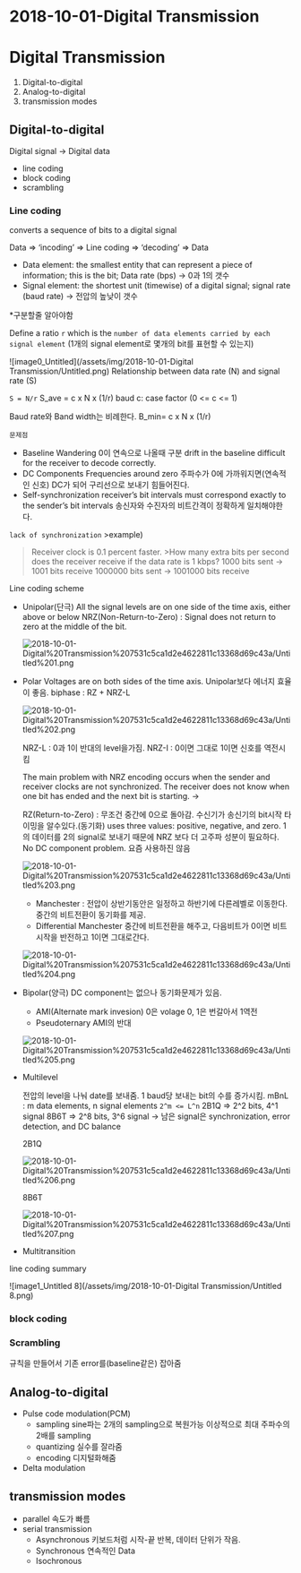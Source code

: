 # 2018-10-01-Digital Transmission

# Digital Transmission

1. Digital-to-digital
2. Analog-to-digital
3. transmission modes

## Digital-to-digital

Digital signal -> Digital data

- line coding
- block coding
- scrambling

### Line coding

converts a sequence of bits to a digital signal

Data => ‘incoding’ => Line coding => ‘decoding’ => Data

- Data element: the smallest entity that can represent a piece of information; this is the bit; Data rate (bps) -> 0과 1의 갯수
- Signal element: the shortest unit (timewise) of a digital signal; signal rate (baud rate) -> 전압의 높낮이 갯수

*구분할줄 알아야함

Define a ratio `r` which is the `number of data elements carried by each signal element` (1개의 signal element로 몇개의 bit를 표현할 수 있는지)

![image0_Untitled](/assets/img/2018-10-01-Digital Transmission/Untitled.png)
Relationship between data rate (N) and signal rate (S)

`S = N/r`
S_ave = c x N x (1/r) baud
c: case factor (0 <= c <= 1)

Baud rate와 Band width는 비례한다.
B_min= c x N x (1/r)

`문제점`

- Baseline Wandering
0이 연속으로 나올때 구분
drift in the baseline
difficult for the receiver to decode correctly.
- DC Components
Frequencies around zero
주파수가 0에 가까워지면(연속적인 신호) DC가 되어 구리선으로 보내기 힘들어진다.
- Self-synchronization
receiver’s bit intervals must correspond exactly to the sender’s bit intervals
송신자와 수진자의 비트간격이 정확하게 일치해야한다.

`lack of synchronization` >example)
>Receiver clock is 0.1 percent faster. >How many extra bits per second does the receiver receive if the data rate is 1 kbps?
>1000 bits sent -> 1001 bits receive
>1000000 bits sent -> 1001000 bits receive

Line coding scheme

- Unipolar(단극)
All the signal levels are on one side of the time axis, either above or below
NRZ(Non-Return-to-Zero) : Signal does not return to zero at the middle of the bit.

    ![2018-10-01-Digital%20Transmission%207531c5ca1d2e4622811c13368d69c43a/Untitled%201.png](2018-10-01-Digital%20Transmission%207531c5ca1d2e4622811c13368d69c43a/Untitled%201.png)

- Polar
Voltages are on both sides of the time axis.
Unipolar보다 에너지 효율이 좋음.
biphase : RZ + NRZ-L

    ![2018-10-01-Digital%20Transmission%207531c5ca1d2e4622811c13368d69c43a/Untitled%202.png](2018-10-01-Digital%20Transmission%207531c5ca1d2e4622811c13368d69c43a/Untitled%202.png)

    NRZ-L : 0과 1이 반대의 level을가짐.
    NRZ-I : 0이면 그대로 1이면 신호를 역전시킴

    The main problem with NRZ encoding occurs when the sender and receiver clocks are not synchronized. The receiver does not know when one bit has ended and the next bit is starting. ->

    RZ(Return-to-Zero) : 무조건 중간에 0으로 돌아감. 수신기가 송신기의 bit시작 타이밍을 알수있다.(동기화)
    uses three values: positive, negative, and zero.
    1의 데이터를 2의 signal로 보내기 때문에 NRZ 보다 더 고주파 성분이 필요하다.
    No DC component problem.
    요즘 사용하진 않음

    ![2018-10-01-Digital%20Transmission%207531c5ca1d2e4622811c13368d69c43a/Untitled%203.png](2018-10-01-Digital%20Transmission%207531c5ca1d2e4622811c13368d69c43a/Untitled%203.png)

    - Manchester : 전압이 상반기동안은 일정하고 하반기에 다른레벨로 이동한다. 중간의 비트전환이 동기화를 제공.
    - Differential Manchester 중간에 비트전환을 해주고, 다음비트가 0이면 비트시작을 반전하고 1이면 그대로간다.

    ![2018-10-01-Digital%20Transmission%207531c5ca1d2e4622811c13368d69c43a/Untitled%204.png](2018-10-01-Digital%20Transmission%207531c5ca1d2e4622811c13368d69c43a/Untitled%204.png)

- Bipolar(양극)
DC component는 없으나 동기화문제가 있음.
    - AMI(Alternate mark invesion)
    0은 volage 0, 1은 번갈아서 1역전
    - Pseudoternary
    AMI의 반대

    ![2018-10-01-Digital%20Transmission%207531c5ca1d2e4622811c13368d69c43a/Untitled%205.png](2018-10-01-Digital%20Transmission%207531c5ca1d2e4622811c13368d69c43a/Untitled%205.png)

- Multilevel

    전압의 level을 나눠 date를 보내줌. 1 baud당 보내는 bit의 수를 증가시킴.
    mBnL : m data elements, n signal elements `2^m <= L^n`
    2B1Q => 2^2 bits, 4^1 signal
    8B6T => 2^8 bits, 3^6 signal -> 남은 signal은 synchronization, error detection, and DC balance

    2B1Q

    ![2018-10-01-Digital%20Transmission%207531c5ca1d2e4622811c13368d69c43a/Untitled%206.png](2018-10-01-Digital%20Transmission%207531c5ca1d2e4622811c13368d69c43a/Untitled%206.png)

    8B6T

    ![2018-10-01-Digital%20Transmission%207531c5ca1d2e4622811c13368d69c43a/Untitled%207.png](2018-10-01-Digital%20Transmission%207531c5ca1d2e4622811c13368d69c43a/Untitled%207.png)

- Multitransition

line coding summary

![image1_Untitled 8](/assets/img/2018-10-01-Digital Transmission/Untitled 8.png)
### block coding

### Scrambling

규칙을 만들어서 기존 error를(baseline같은) 잡아줌

## Analog-to-digital

- Pulse code modulation(PCM)
    - sampling
    sine파는 2개의 sampling으로 복원가능
    이상적으로 최대 주파수의 2배를 sampling
    - quantizing
    실수를 잘라줌
    - encoding
    디지털화해줌
- Delta modulation

## transmission modes

- parallel
속도가 빠름
- serial transmission
    - Asynchronous
    키보드처럼 시작-끝 반복, 데이터 단위가 작음.
    - Synchronous
    연속적인 Data
    - Isochronous